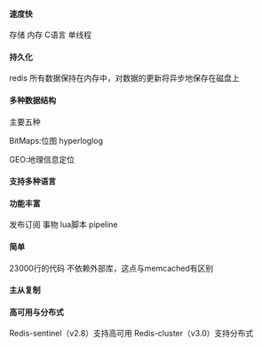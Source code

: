 #### 速度快
存储  内存
C语言
单线程



#### 持久化
redis 所有数据保持在内存中，对数据的更新将异步地保存在磁盘上


#### 多种数据结构
主要五种

BitMaps:位图
hyperloglog

GEO:地理信息定位


#### 支持多种语言



#### 功能丰富
发布订阅
事物
lua脚本
pipeline

#### 简单
23000行的代码
不依赖外部库，这点与memcached有区别

#### 主从复制



#### 高可用与分布式
Redis-sentinel（v2.8）支持高可用
Redis-cluster（v3.0）支持分布式

